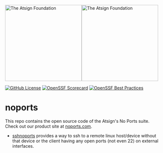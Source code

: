 <a href="https://atsign.com#gh-light-mode-only"><img width=250px src="https://atsign.com/wp-content/uploads/2022/05/atsign-logo-horizontal-color2022.svg#gh-light-mode-only" alt="The Atsign Foundation"></a><a href="https://atsign.com#gh-dark-mode-only"><img width=250px src="https://atsign.com/wp-content/uploads/2023/08/atsign-logo-horizontal-reverse2022-Color.svg#gh-dark-mode-only" alt="The Atsign Foundation"></a>

[![GitHub License](https://img.shields.io/badge/license-BSD3-blue.svg)](./LICENSE)
[![OpenSSF Scorecard](https://api.securityscorecards.dev/projects/github.com/atsign-foundation/noports/badge)](https://api.securityscorecards.dev/projects/github.com/atsign-foundation/noports)
[![OpenSSF Best Practices](https://www.bestpractices.dev/projects/8102/badge)](https://www.bestpractices.dev/projects/8102)

# noports
This repo contains the open source code of the Atsign's No Ports suite. Check out our product site at [noports.com](https://noports.com).

* [sshnoports](./packages/dart/sshnoports) provides a way to ssh to a remote linux host/device without that
device or the client having any open ports (not even 22) on external interfaces.
